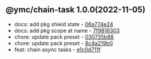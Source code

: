 <a name="1.0.0">

## @ymc/chain-task 1.0.0(2022-11-05)</a> 
- docs: add pkg shield state - [06a774e24](https://github.com/ymc-github/js-idea/commit/406a774e24b7c73e586a08d5c6b30c22895facc1 "docs(core): add pkg shield state&#10;&#10;to keep zero error,warn&#10;to keep package.json to be not-modified&#10;&#10;generated by ymc@robot")
- docs: add pkg scope at name - [7f9816303](https://github.com/ymc-github/js-idea/commit/17f9816303affed7df6cf9d56cf31f4ee2c7cbd5 "docs(core): add pkg scope at name&#10;&#10;export setClassConstructor and alias&#10;export setClassMethod and alias&#10;export mixClass and alias&#10;export setClassMethodAlias&#10;&#10;generated by ymc@robot")
- chore: update pack preset - [030735b88](https://github.com/ymc-github/js-idea/commit/8030735b8891b255f4c32f2e170835915afda4cc "chore(core): update pack preset&#10;&#10;export defOption and installEntrys&#10;&#10;generated by ymc@robot")
- chore: update pack preset - [8c4a219b0](https://github.com/ymc-github/js-idea/commit/08c4a219b0a833f11370c0065d4575a7c001fb9c "chore(core): update pack preset&#10;&#10;export handle as default&#10;&#10;generated by ymc@robot")
- feat: chain async tasks - [e1c0d711f](https://github.com/ymc-github/js-idea/commit/ce1c0d711f2fe59f196ab7173dbd5548264dbf46 "feat(core): chain async tasks&#10;&#10;")